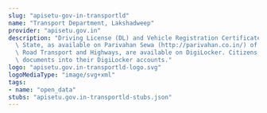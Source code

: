```yaml
---
slug: "apisetu-gov-in-transportld"
name: "Transport Department, Lakshadweep"
provider: "apisetu.gov.in"
description: "Driving License (DL) and Vehicle Registration Certificate (RC) of the\
  \ State, as available on Parivahan Sewa (http://parivahan.co.in/) of Ministry of\
  \ Road Transport and Highways, are available on DigiLocker. Citizens can pull these\
  \ documents into their DigiLocker accounts."
logo: "apisetu.gov.in-transportld-logo.svg"
logoMediaType: "image/svg+xml"
tags:
- name: "open_data"
stubs: "apisetu.gov.in-transportld-stubs.json"
---
```

